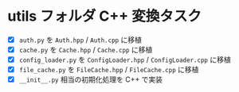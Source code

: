 # utils フォルダ C++ 変換タスク

- [x] `auth.py` を `Auth.hpp` / `Auth.cpp` に移植
- [x] `cache.py` を `Cache.hpp` / `Cache.cpp` に移植
- [x] `config_loader.py` を `ConfigLoader.hpp` / `ConfigLoader.cpp` に移植
- [x] `file_cache.py` を `FileCache.hpp` / `FileCache.cpp` に移植
- [x] `__init__.py` 相当の初期化処理を C++ で実装
